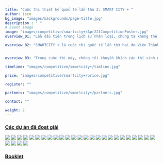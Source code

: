 ```yaml
---
title: "Cuộc thi thiết kế quốc tế lần thứ 2: SMART CITY + "
author: iscm
bg_image: "images/backgrounds/page-title.jpg"
description : " "
# Event image
image: "images/competitive/smartcity+/Apr221CompetitionPoster.jpg"
overview_01: "Lần đầu tiên trong lịch sử nhân loại, chúng ta không thể biết được rằng thế giới sẽ như thế nào trong 30 năm tới (theo nhà văn Yuval Harari). Nửa đầu thế kỷ 21 sẽ là giai đoạn quan trọng nhất trong lịch sử nhân loại vì tất cả những thách thức mà chúng ta phải đối mặt, từ bước nhảy vọt về công nghệ cho đến những thách thức về đô thị trong một thế giới mà tốc độ đô thị hóa và toàn cầu hóa đang diễn ra một cách rất nhanh chóng. Đối mặt với hiện tượng này, hình thái thành phố thông minh sẽ không chỉ là một xu hướng mà còn là một giải pháp tất yếu. Thế nhưng Thành phố thông minh sẽ đối phó với những thách thức đó như thế nào và làm thế nào để tích hợp công nghệ và các lĩnh vực khác để có thể giải quyết vấn đề khủng hoảng đô thị hóa. Nhiều thành phố thông minh thành công trên thế giới thừa nhận rằng việc tích hợp những giá trị văn hóa đô thị, bản sắc đô thị với những sự đổi mới, những công nghệ mới luôn là động lực để phát triển các đô thị bền vững. Đặc biệt là trong bối cảnh đất nước đang phát triển, các đô thị có nguồn lực rất hạn chế, việc tìm kiếm bản sắc làm động lực để phát triển là một trong những câu hỏi quan trọng nhất, cũng như việc đề xuất các giải pháp giải quyết các vấn đề về đô thị. Nếu bạn đang sống trong một thành phố, đăc biệt là ở các thành phố lớn, các khu đô thị, có thể bạn đã nhiều lần tự hỏi: Làm thế nào chúng ta có thể nói rằng chúng ta đang sống trong một thành phố nhưng luôn phải chạy trốn khỏi nó để có được không khí trong lành, để được gần gũi với thiên nhiên. Chúng ta, với tư cách là những kiến trúc sư, những nhà thiết kế, quy hoạch đô thị và quan trọng nhất là với tư cách của những công dân, phải làm gì đó để cải tạo lại không gian công cộng, tạo ra một cuộc sống đô thị tốt đẹp hơn."

overview_02: "SMARTCITY + là cuộc thi quốc tế lần thứ hai do Viện Thành phố Thông minh và Quản lý (ISCM), Đại học Kinh tế TP.HCM (UEH) phối hợp với Đại học Quốc tế Handong, UNESCO / UNITWIN, tổ chức Chemonics International, Đại học Kiến trúc TP.HCM (UAH), Đại học Sư phạm Kỹ thuật TP. Hồ Chí Minh, Đại học Trieste, Học viện công nghệ Blekinge, Đại học Quốc gia Seoul, Đại học Politecnico de Milano, Đại học Mỹ thuật  Công nghiệp, Đại học Saxion, Học viện công nghệ quốc gia Calicut, Đại học Melbourne, Đại học Auckland,  Tổ chức SmithGroup, Tổ chức XnTree - Global Tech Accelerator và Diễn đàn các thành phố thông minh toàn cầu phát động. SMARTCITY+ đề xuất một giải pháp thay thế để hướng đến một thành phố đáng sống, vận hành hiệu quả chủ yếu ở quy mô không gian công cộng nhỏ. Trong cuộc thi này, các thí sinh được yêu cầu phải khai thác khả năng những tác động của đô thị vào không gian sống công cộng để có thể dẫn đến những thay đổi tích cực ở quy mô lớn hơn. Thí sinh có thể tự do mở rộng những khu vực hiện có và chuyển đổi chúng, hoặc đề xuất một thiết kế mới trên địa điểm mà mình đã lựa chọn."


overview_03: "Trong cuộc thi này, chúng tôi khuyến khích các thí sinh mạnh dạn đưa ra những suy nghĩ táo bạo. Làm thế nào để kiến trúc, thiết kế và quy hoạch đô thị vượt ra khỏi khái niệm truyền thống về không gian công cộng đô thị. Giải thưởng sẽ được trao cho những thí sinh áp dụng được những chiến lược độc đáo, những thiết kế sáng tạo có thể thử nghiệm với những hình thái đô thị mới nhằm thúc đẩy trao đổi xã hội, các hoạt động cộng đồng và tương tác của người dân thông qua việc thực hiện các thiết kế đa chức năng."

timeline: "images/competitive/smartcity+/timline.jpg"

price: "images/competitive/smartcity+/price.jpg"

register: ""

partners: "images/competitive/smartcity+/partners.jpg"

contact: "" 

weight: 2
---
```


### [Các dự án đã đoạt giải](https://drive.google.com/file/d/1J7g4gAMmP9sfHzmTgxjMIiHc-n_uvhg9/view?usp=sharing)



![](/images/competitive/smartcity+/winning/Artboard-1.png)
![](/images/competitive/smartcity+/winning/Artboard-2.png)
![](/images/competitive/smartcity+/winning/Artboard-3.png)
![](/images/competitive/smartcity+/winning/Artboard-4.png)
![](/images/competitive/smartcity+/winning/Artboard-5.png)
![](/images/competitive/smartcity+/winning/Artboard-6.png)
![](/images/competitive/smartcity+/winning/Artboard-7.png)
![](/images/competitive/smartcity+/winning/Artboard-8.png)
![](/images/competitive/smartcity+/winning/Artboard-9.png)
![](/images/competitive/smartcity+/winning/Artboard-10.png)
![](/images/competitive/smartcity+/winning/Artboard-11.png)
![](/images/competitive/smartcity+/winning/Artboard-12.png)
![](/images/competitive/smartcity+/winning/Artboard-13.png)
![](/images/competitive/smartcity+/winning/Artboard-14.png)
![](/images/competitive/smartcity+/winning/Artboard-15.png)
![](/images/competitive/smartcity+/winning/Artboard-16.png)
![](/images/competitive/smartcity+/winning/Artboard-17.png)
![](/images/competitive/smartcity+/winning/Artboard-18.png)
![](/images/competitive/smartcity+/winning/Artboard-19.png)
![](/images/competitive/smartcity+/winning/Artboard-20.png)
![](/images/competitive/smartcity+/winning/Artboard-21.png)
![](/images/competitive/smartcity+/winning/Artboard-22.png)
![](/images/competitive/smartcity+/winning/Artboard-23.png)
![](/images/competitive/smartcity+/winning/Artboard-24.png)
![](/images/competitive/smartcity+/winning/Artboard-25.png)
![](/images/competitive/smartcity+/winning/Artboard-26.png)
![](/images/competitive/smartcity+/winning/Artboard-27.png)
![](/images/competitive/smartcity+/winning/Artboard-28.png)
![](/images/competitive/smartcity+/winning/Artboard-29.png)

### [Booklet](https://drive.google.com/file/d/1fPYLsbkyMJ5GnQe33_qKcFRE01U01ufK/view?usp=sharing)

